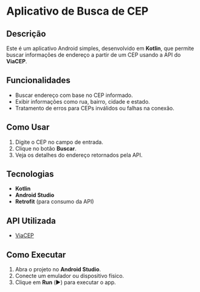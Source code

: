 # Aplicativo de Busca de CEP

## Descrição
Este é um aplicativo Android simples, desenvolvido em **Kotlin**, que permite buscar informações de endereço a partir de um CEP usando a API do **ViaCEP**.

## Funcionalidades
- Buscar endereço com base no CEP informado.
- Exibir informações como rua, bairro, cidade e estado.
- Tratamento de erros para CEPs inválidos ou falhas na conexão.

## Como Usar
1. Digite o CEP no campo de entrada.
2. Clique no botão **Buscar**.
3. Veja os detalhes do endereço retornados pela API.

## Tecnologias
- **Kotlin**
- **Android Studio**
- **Retrofit** (para consumo da API)

## API Utilizada
- [ViaCEP](https://viacep.com.br/)

## Como Executar
1. Abra o projeto no **Android Studio**.
2. Conecte um emulador ou dispositivo físico.
3. Clique em **Run** (▶️) para executar o app.
